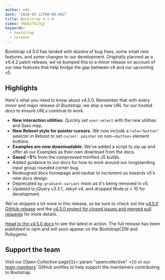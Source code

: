 ```yaml
---
author: mdo
date: "2020-05-12T00:00:00Z"
title: Bootstrap 4.5.0
video: tNG62fULYgI
keywords:
  - bootstrap
  - release
---
```


Bootstrap v4.5.0 has landed with dozens of bug fixes, some small new features, and some changes to our development. Originally planned as a v4.4.2 patch release, we've bumped this to a minor release on account of our new features that help bridge the gap between v4 and our upcoming v5.

## Highlights

Here's what you need to know about v4.5.0. Remember that with every minor and major release of Bootstrap, we ship a new URL for our hosted docs to ensure URLs continue to work.

- **New interaction utilities.** Quickly set `user-select` with the new utilities and Sass map.
- **New Reboot style for pointer cursors.** We now include a `role="button"` selector in Reboot to set `cursor: pointer` on non-`<button>` element buttons.
- **Examples are now downloadable.** We've added a script to zip up and offer all our Examples as their own download from the docs.
- **Saved ~5%** from the compressed minified JS builds.
- Added guidance to our docs for how to work around our longstanding input group rounded corner bug.
- Redesigned docs homepage and navbar to increment us towards v5's new docs design.
- Deprecated `bg-gradient-variant` mixin as it's being removed in v5.
- Updated to jQuery v3.5.1, Jekyll v4, and dropped Node.js < 10 for development.

We've shipped a lot more in this release, so be sure to check out the [v4.5.0 GitHub release](https://github.com/twbs/bootstrap/releases/tag/v4.5.0) and the [v4.5.0 project for closed issues and merged pull requests](https://github.com/twbs/bootstrap/projects/20) for more details.

[Head to the v4.5.0 docs](https://getbootstrap.com/docs/4.5/) to see the latest in action. The full release has been published to npm and will soon appear on the BootstrapCDN and Rubygems.

## Support the team

Visit our [Open Collective page]({{< param "opencollective" >}}) or our [team members](https://github.com/orgs/twbs/people)' GitHub profiles to help support the maintainers contributing to Bootstrap.
